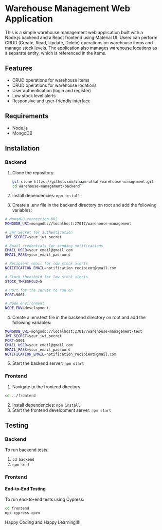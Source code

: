 # Warehouse Management Web Application

This is a simple warehouse management web application built with a Node.js backend and a React frontend using Material UI. Users can perform CRUD (Create, Read, Update, Delete) operations on warehouse items and manage stock levels. The application also manages warehouse locations as a separate entity, which is referenced in the items.

## Features

- CRUD operations for warehouse items
- CRUD operations for warehouse locations
- User authentication (login and register)
- Low stock level alerts
- Responsive and user-friendly interface

## Requirements

- Node.js
- MongoDB

## Installation

### Backend

1. Clone the repository:
   ```sh
   git clone https://github.com/inaam-ullah/warehouse-management.git
   cd warehouse-management/backend``
2. Install dependencies:
``npm install``

3. Create a .env file in the backend directory on root and add the following variables:

```bash
# MongoDB connection URI
MONGODB_URI=mongodb://localhost:27017/warehouse-management

# JWT Secret for authentication
JWT_SECRET=your_jwt_secret

# Email credentials for sending notifications
EMAIL_USER=your_email@gmail.com
EMAIL_PASS=your_email_password

# Recipient email for low stock alerts
NOTIFICATION_EMAIL=notification_recipient@gmail.com

# Stock threshold for low stock alerts
STOCK_THRESHOLD=5

# Port for the server to run on
PORT=5001

# Node environment
NODE_ENV=development
```

4. Create a .env.test file in the backend directory on root and add the following variables:

```bash
MONGODB_URI=mongodb://localhost:27017/warehouse-management-test
JWT_SECRET=your_jwt_secret
PORT=5001
EMAIL_USER=your_email@gmail.com
EMAIL_PASS=your_email_password
NOTIFICATION_EMAIL=notification_recipient@gmail.com
```

5. Start the backend server: ``npm start``

### Frontend
 1. Navigate to the frontend directory:

```sh
cd ../frontend
```

2. Install dependencies: ``npm install``
3. Start the frontend development server: ``npm start``

## Testing

### Backend
To run backend tests:
1. ``cd backend``
2. ``npm test``

### Frontend

#### End-to-End Testing
To run end-to-end tests using Cypress:

```sh
cd frontend
npx cypress open
```

Happy Coding and Happy Learning!!!!
